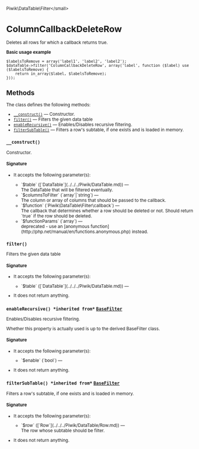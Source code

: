 <small>Piwik\DataTable\Filter\</small>

ColumnCallbackDeleteRow
=======================

Deletes all rows for which a callback returns true.

**Basic usage example**

    $labelsToRemove = array('label1', 'label2', 'label2');
    $dataTable->filter('ColumnCallbackDeleteRow', array('label', function ($label) use ($labelsToRemove) {
        return in_array($label, $labelsToRemove);
    }));

Methods
-------

The class defines the following methods:

- [`__construct()`](#__construct) &mdash; Constructor.
- [`filter()`](#filter) &mdash; Filters the given data table
- [`enableRecursive()`](#enablerecursive) &mdash; Enables/Disables recursive filtering.
- [`filterSubTable()`](#filtersubtable) &mdash; Filters a row's subtable, if one exists and is loaded in memory.

<a name="__construct" id="__construct"></a>
<a name="__construct" id="__construct"></a>
### `__construct() `
Constructor.

#### Signature

-  It accepts the following parameter(s):

   <ul>
   <li>
      <div markdown="1" class="parameter">
      `$table` ([`DataTable`](../../../Piwik/DataTable.md)) &mdash;

      <div markdown="1" class="param-desc"> The DataTable that will be filtered eventually.</div>

      <div style="clear:both;"/>

      </div>
   </li>
   <li>
      <div markdown="1" class="parameter">
      `$columnsToFilter` (`array`|`string`) &mdash;

      <div markdown="1" class="param-desc"> The column or array of columns that should be passed to the callback.</div>

      <div style="clear:both;"/>

      </div>
   </li>
   <li>
      <div markdown="1" class="parameter">
      `$function` (`Piwik\DataTable\Filter\callback`) &mdash;

      <div markdown="1" class="param-desc"> The callback that determines whether a row should be deleted or not. Should return `true` if the row should be deleted.</div>

      <div style="clear:both;"/>

      </div>
   </li>
   <li>
      <div markdown="1" class="parameter">
      `$functionParams` (`array`) &mdash;

      <div markdown="1" class="param-desc"> deprecated - use an [anonymous function](http://php.net/manual/en/functions.anonymous.php) instead.</div>

      <div style="clear:both;"/>

      </div>
   </li>
   </ul>

<a name="filter" id="filter"></a>
<a name="filter" id="filter"></a>
### `filter() `
Filters the given data table

#### Signature

-  It accepts the following parameter(s):

   <ul>
   <li>
      <div markdown="1" class="parameter">
      `$table` ([`DataTable`](../../../Piwik/DataTable.md)) &mdash;

      <div markdown="1" class="param-desc"></div>

      <div style="clear:both;"/>

      </div>
   </li>
   </ul>
- It does not return anything.

<a name="enablerecursive" id="enablerecursive"></a>
<a name="enableRecursive" id="enableRecursive"></a>
### `enableRecursive() *inherited from*` [`BaseFilter`](../../../Piwik/DataTable/BaseFilter.md)
Enables/Disables recursive filtering.

Whether this property is actually used
is up to the derived BaseFilter class.

#### Signature

-  It accepts the following parameter(s):

   <ul>
   <li>
      <div markdown="1" class="parameter">
      `$enable` (`bool`) &mdash;

      <div markdown="1" class="param-desc"></div>

      <div style="clear:both;"/>

      </div>
   </li>
   </ul>
- It does not return anything.

<a name="filtersubtable" id="filtersubtable"></a>
<a name="filterSubTable" id="filterSubTable"></a>
### `filterSubTable() *inherited from*` [`BaseFilter`](../../../Piwik/DataTable/BaseFilter.md)
Filters a row's subtable, if one exists and is loaded in memory.

#### Signature

-  It accepts the following parameter(s):

   <ul>
   <li>
      <div markdown="1" class="parameter">
      `$row` ([`Row`](../../../Piwik/DataTable/Row.md)) &mdash;

      <div markdown="1" class="param-desc"> The row whose subtable should be filter.</div>

      <div style="clear:both;"/>

      </div>
   </li>
   </ul>
- It does not return anything.

